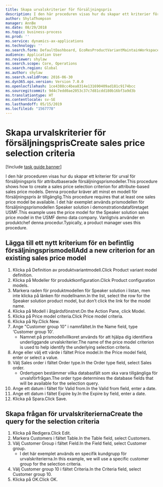 ```yaml
---
title: Skapa urvalskriterier för försäljningspris
description: I den här proceduren visas hur du skapar ett kriterier för urval för försäljningspris för attributbaserade försäljningsprismodeller.
author: ShylaThompson
manager: AnnBe
ms.date: 08/29/2018
ms.topic: business-process
ms.prod: ''
ms.service: dynamics-ax-applications
ms.technology: ''
ms.search.form: DefaultDashboard, EcoResProductVariantMaintainWorkspace, PCProductConfigurationModelListPage, PCPriceModelSelectionCriteria, SysQueryForm, SysQueryTableLookUp, SysQueryFieldLookUp
audience: Application User
ms.reviewer: shylaw
ms.search.scope: Core, Operations
ms.search.region: Global
ms.author: shylaw
ms.search.validFrom: 2016-06-30
ms.dyn365.ops.version: Version 7.0.0
ms.openlocfilehash: 1ce4388cc4bea8314e131690409ad181c9174bcc
ms.sourcegitcommit: 9d4c7edd0ae2053c37c7d81cdd180b16bf3a9d3b
ms.translationtype: HT
ms.contentlocale: sv-SE
ms.lasthandoff: 05/15/2019
ms.locfileid: "1567778"
---
```

# <a name="create-sales-price-selection-criteria"></a><span data-ttu-id="16530-103">Skapa urvalskriterier för försäljningspris</span><span class="sxs-lookup"><span data-stu-id="16530-103">Create sales price selection criteria</span></span>

[!include [task guide banner](../../includes/task-guide-banner.md)]

<span data-ttu-id="16530-104">I den här proceduren visas hur du skapar ett kriterier för urval för försäljningspris för attributbaserade försäljningsprismodeller.</span><span class="sxs-lookup"><span data-stu-id="16530-104">This procedure shows how to create a sales price selection criterion for attribute-based sales price models.</span></span> <span data-ttu-id="16530-105">Denna procedur kräver att minst en modell för försäljningspris är tillgänglig.</span><span class="sxs-lookup"><span data-stu-id="16530-105">This procedure requires that at least one sales price model be available.</span></span> <span data-ttu-id="16530-106">I det här exemplet används prismodellen för försäljningsprismodellen Speaker solution i demonstrationdataföretaget USMF.</span><span class="sxs-lookup"><span data-stu-id="16530-106">This example uses the price model for the Speaker solution sales price model in the USMF demo data company.</span></span> <span data-ttu-id="16530-107">Vanligtvis använder en produktchef denna procedur.</span><span class="sxs-lookup"><span data-stu-id="16530-107">Typically, a product manager uses this procedure.</span></span>


## <a name="add-a-new-criterion-for-an-existing-sales-price-model"></a><span data-ttu-id="16530-108">Lägga till ett nytt kriterium för en befintlig försäljningsprismodell</span><span class="sxs-lookup"><span data-stu-id="16530-108">Add a new criterion for an existing sales price model</span></span>
1. <span data-ttu-id="16530-109">Klicka på Definition av produktvariantmodell.</span><span class="sxs-lookup"><span data-stu-id="16530-109">Click Product variant model definition.</span></span>
2. <span data-ttu-id="16530-110">Klicka på Modeller för produktkonfiguration.</span><span class="sxs-lookup"><span data-stu-id="16530-110">Click Product configuration models.</span></span>
3. <span data-ttu-id="16530-111">Markera raden för produktmodellen för Speaker solution i listan, men inte klicka på länken för modellnamn.</span><span class="sxs-lookup"><span data-stu-id="16530-111">In the list, select the row for the Speaker solution product model, but don’t click the link for the model name.</span></span>
4. <span data-ttu-id="16530-112">Klicka på Modell i åtgärdsfönstret.</span><span class="sxs-lookup"><span data-stu-id="16530-112">On the Action Pane, click Model.</span></span>
5. <span data-ttu-id="16530-113">Klicka på Price model criteria.</span><span class="sxs-lookup"><span data-stu-id="16530-113">Click Price model criteria.</span></span>
6. <span data-ttu-id="16530-114">Klicka på Ny.</span><span class="sxs-lookup"><span data-stu-id="16530-114">Click New.</span></span>
7. <span data-ttu-id="16530-115">Ange "Customer group 10" i namnfältet.</span><span class="sxs-lookup"><span data-stu-id="16530-115">In the Name field, type ‘Customer group 10’.</span></span>
    * <span data-ttu-id="16530-116">Namnet på prismodellvillkoret används för att hjälpa dig identifiera underliggande urvalskriterier.</span><span class="sxs-lookup"><span data-stu-id="16530-116">The name of the price model criterion is used to help identify the underlying selection criteria.</span></span>  
8. <span data-ttu-id="16530-117">Ange eller välj ett värde i fältet Price model.</span><span class="sxs-lookup"><span data-stu-id="16530-117">In the Price model field, enter or select a value.</span></span>
9. <span data-ttu-id="16530-118">Välj Sales order i fältet Order type.</span><span class="sxs-lookup"><span data-stu-id="16530-118">In the Order type field, select Sales order.</span></span>
    * <span data-ttu-id="16530-119">Ordertypen bestämmer vilka databasfält som ska vara tillgängliga för urvalsförfrågan.</span><span class="sxs-lookup"><span data-stu-id="16530-119">The order type determines the database fields that will be available for the selection query.</span></span>  
10. <span data-ttu-id="16530-120">Ange ett datum i fältet för Valid from.</span><span class="sxs-lookup"><span data-stu-id="16530-120">In the Valid from field, enter a date.</span></span>
11. <span data-ttu-id="16530-121">Ange ett datum i fältet Expire by.</span><span class="sxs-lookup"><span data-stu-id="16530-121">In the Expire by field, enter a date.</span></span>
12. <span data-ttu-id="16530-122">Klicka på Spara.</span><span class="sxs-lookup"><span data-stu-id="16530-122">Click Save.</span></span>

## <a name="create-the-query-for-the-selection-criteria"></a><span data-ttu-id="16530-123">Skapa frågan för urvalskriterierna</span><span class="sxs-lookup"><span data-stu-id="16530-123">Create the query for the selection criteria</span></span>
1. <span data-ttu-id="16530-124">Klicka på Redigera.</span><span class="sxs-lookup"><span data-stu-id="16530-124">Click Edit.</span></span>
2. <span data-ttu-id="16530-125">Markera Customers i fältet Table.</span><span class="sxs-lookup"><span data-stu-id="16530-125">In the Table field, select Customers.</span></span> 
3. <span data-ttu-id="16530-126">Välj Customer Group i fältet Field.</span><span class="sxs-lookup"><span data-stu-id="16530-126">In the Field field, select Customer group.</span></span>
    * <span data-ttu-id="16530-127">I det här exemplet används en specifik kundgrupp för urvalskriterierna.</span><span class="sxs-lookup"><span data-stu-id="16530-127">In this example, we will use a specific customer group for the selection criteria.</span></span>  
4. <span data-ttu-id="16530-128">Välj Customer group 10 i fältet Criteria.</span><span class="sxs-lookup"><span data-stu-id="16530-128">In the Criteria field, select Customer group 10.</span></span> 
5. <span data-ttu-id="16530-129">Klicka på OK.</span><span class="sxs-lookup"><span data-stu-id="16530-129">Click OK.</span></span>

